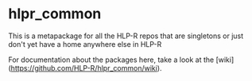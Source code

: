 # hlpr_common
This is a metapackage for all the HLP-R repos that are singletons or just don't yet have a home anywhere else in HLP-R

For documentation about the packages here, take a look at the [wiki] (https://github.com/HLP-R/hlpr_common/wiki).
